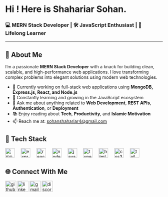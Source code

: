 
<h1 align="left">Hi ! Here is Shahariar Sohan.</h1>

### 💻 MERN Stack Developer | 🛠️ JavaScript Enthusiast | 🚀 Lifelong Learner

---

## 🚀 About Me

I’m a passionate **MERN Stack Developer** with a knack for building clean, scalable, and high-performance web applications. I love transforming complex problems into elegant solutions using modern web technologies.

- 🔭 Currently working on full-stack web applications using **MongoDB, Express.js, React, and Node.js**
- 🌱 Constantly learning and growing in the JavaScript ecosystem
- 💬 Ask me about anything related to **Web Development**, **REST APIs**, **Authentication**, or **Deployment**
- 📚 Enjoy reading about **Tech**, **Productivity**, and **Islamic Motivation**
- 📫 Reach me at: [sohanshahariar4@gmail.com](mailto:sohanshahariar4@gmail.com)
###
###
## 🧰 Tech Stack
<div align="left">
  <img src="https://cdn.jsdelivr.net/gh/devicons/devicon/icons/mongodb/mongodb-original.svg" height="30" alt="mongodb logo"  />
  <img width="12" />
  <img src="https://cdn.jsdelivr.net/gh/devicons/devicon/icons/express/express-original.svg" height="30" alt="express logo"  />
  <img width="12" />
  <img src="https://cdn.jsdelivr.net/gh/devicons/devicon/icons/react/react-original.svg" height="30" alt="react logo"  />
  <img width="12" />
  <img src="https://cdn.jsdelivr.net/gh/devicons/devicon/icons/nodejs/nodejs-original.svg" height="30" alt="nodejs logo"  />
  <img width="12" />
  <img src="https://cdn.jsdelivr.net/gh/devicons/devicon/icons/javascript/javascript-original.svg" height="30" alt="javascript logo"  />
  <img width="12" />
  <img src="https://cdn.jsdelivr.net/gh/devicons/devicon/icons/typescript/typescript-original.svg" height="30" alt="typescript logo"  />
  <img width="12" />
  <img src="https://cdn.jsdelivr.net/gh/devicons/devicon/icons/html5/html5-original.svg" height="30" alt="html5 logo"  />
  <img width="12" />
  <img src="https://cdn.jsdelivr.net/gh/devicons/devicon/icons/css3/css3-original.svg" height="30" alt="css3 logo"  />
  <img width="12" />
  <img src="https://i.ibb.co/1GKhyhHL/tailwind.png" height="30" alt="tailwindcss logo"  />
  <img width="12" />
</div>

###

## 🌐 Connect With Me

<div align="left">
  <a href="https://github.com/ShahariarSohan"><img src="https://img.shields.io/static/v1?message=Github&logo=github&label=&color=F7DC6F&logoColor=white&labelColor=&style=for-the-badge" height="35" alt="github logo"  /></a>
  <img src="https://img.shields.io/static/v1?message=LinkedIn&logo=linkedin&label=&color=7289DA&logoColor=white&labelColor=&style=for-the-badge" height="35" alt="linkedin logo"  />
  <img src="https://img.shields.io/static/v1?message=Gmail&logo=gmail&label=&color=D14836&logoColor=white&labelColor=&style=for-the-badge" height="35" alt="gmail logo"  />
  <img src="https://img.shields.io/static/v1?message=Discord&logo=discord&label=&color=0077B5&logoColor=white&labelColor=&style=for-the-badge" height="35" alt="discord logo"  />
  
</div>

###
